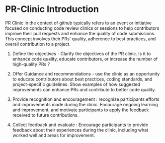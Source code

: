 # PR-Clinic Introduction
PR Clinic in the context of github typically refers to an event or initiative focused on conducting code review clinics or sessions to help contributors improve their pull requests and enhance the quality of code submissions. This concept involves
their PRs' quality, adherence to best practices, and overall contribution to a project.

1. Define the objectives - Clarify the objectives of the PR clinic. Is it to enhance code quality, educate contributors, or increase the number of high-quality PRs ?

2. Offer Guidance and recommendations - use the clinic as an opportunity to educate contributors about best practices, coding standards, and project-specific guidelines. Show examples of how suggested improvements can enhance PRs and contribute
to better code quality.

3. Provide recognition and encouragement : recognize participants efforts and improvements made during the clinic. Encourage ongoing learning and improvement, and motivate participants to apply the feedback received to future contributions.

4. Collect feedback and evaluate : Encourage participants to provide feedback about their experiences during the clinic, including what worked well and areas for improvement. 
